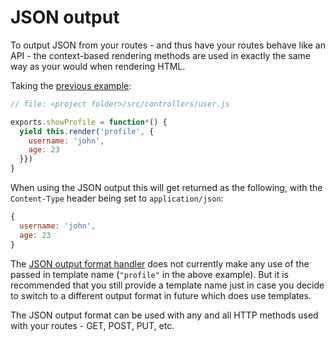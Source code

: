 # JSON output

To output JSON from your routes - and thus have your routes behave like an API - the context-based rendering methods are used in exactly the same way as your would when rendering HTML.

Taking the [previous example](RenderingMethods):

```js
// file: <project folder>/src/controllers/user.js

exports.showProfile = function*() {
  yield this.render('profile', {
    username: 'john',
    age: 23
  }})
}
```

When using the JSON output this will get returned as the following, with the `Content-Type` header being set to `application/json`:

```js
{
  username: 'john',
  age: 23
}
```

The [JSON output format handler](https://github.com/waigo/waigo/blob/master/src/support/outputFormats/json.js) does not currently make any use of the passed in template name (`"profile"` in the above example). But it is recommended that you still provide a template name just in case you decide to switch to a different output format in future which does use templates.

The JSON output format can be used with any and all HTTP methods used with your routes - GET, POST, PUT, etc.

